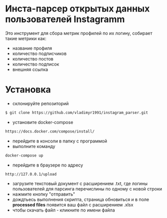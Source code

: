 # Инста-парсер открытых данных пользователей Instagramm

Это инструмент для сбора метрик профилей по их логину, собирает такие метрики как:

- название профиля
- количество подписчиков
- количество постов
- количество подписок
- внешняя ссылка

# Установка

- склонируйте репозиторий

```sh
$ git clone https://github.com/vladimyr1991/instagram_parser.git
```
- установите docker-compose
```sh
https://docs.docker.com/compose/install/
```
- перейдите в консоли в папку с программой
- выполните команду
```sh
docker-compose up
```
- перейдите в браузере по адресу
```sh
http://127.0.0.1/upload
```
- загрузите текстовый документ с расширением .txt, где логины пользователей для парсинга перечислины по одному с новой строки
- нажмите кнопку "отправить"
- дождтьесь выполнения скрипта, страница обновиться и в поле <b>processed files</b> появится ваш файл с расширением .xlsx
- чтобы скачать файл - кликните по имени файла

